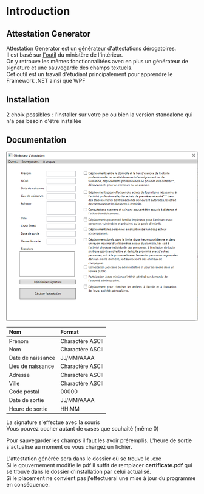 # Introduction

## Attestation Generator

Attestation Generator est un générateur d'attestations dérogatoires.<br />
Il est basé sur [l'outil](https://media.interieur.gouv.fr/deplacement-covid-19/) du ministère de l'intérieur.<br />
On y retrouve les mêmes fonctionnalitées avec en plus un générateur de signature et une sauvegarde des champs textuels.<br />
Cet outil est un travail d'étudiant principalement pour apprendre le Framework .NET ainsi que WPF

## Installation

2 choix possibles : l'installer sur votre pc ou bien la version standalone qui n'a pas besoin d'être installée

## Documentation

![](.gitbook/assets/attestationGenerator_main.PNG)

|Nom |Format | 
|:--- |:---- |
|Prénom| Charactère ASCII |
|Nom| Charactère ASCII |
|Date de naissance| JJ/MM/AAAA |
|Lieu de naissance| Charactère ASCII |
|Adresse| Charactère ASCII |
|Ville| Charactère ASCII |
|Code postal| 00000 |
|Date de sortie| JJ/MM/AAAA |
|Heure de sortie| HH:MM |

La signature s'effectue avec la souris <br/>
Vous pouvez cocher autant de cases que souhaité (même 0) <br />

Pour sauvegarder les champs il faut les avoir préremplis. L'heure de sortie s'actualise au moment ou vous chargez un fichier.<br />

L'attestation générée sera dans le dossier où se trouve le .exe<br />
Si le gouvernement modifie le pdf il suffit de remplacer **certificate.pdf** qui se trouve dans le dossier d'installation par celui actualisé.<br />
Si le placement ne convient pas j'effectuerai une mise à jour du programme en conséquence.
